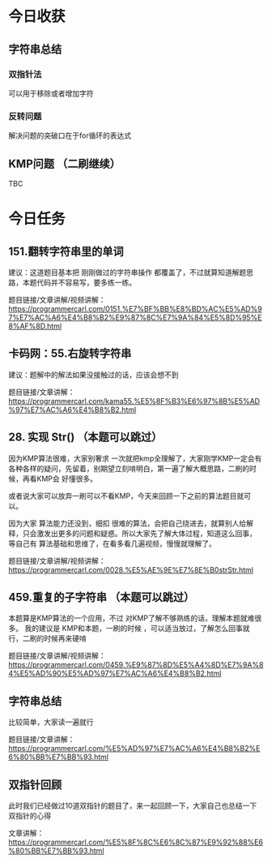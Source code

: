 # 今日收获
## 字符串总结
### 双指针法
可以用于移除或者增加字符
### 反转问题
解决问题的突破口在于for循环的表达式
## KMP问题 （二刷继续）
TBC

# 今日任务 
  
## 151.翻转字符串里的单词 

建议：这道题目基本把 刚刚做过的字符串操作 都覆盖了，不过就算知道解题思路，本题代码并不容易写，要多练一练。 

题目链接/文章讲解/视频讲解：https://programmercarl.com/0151.%E7%BF%BB%E8%BD%AC%E5%AD%97%E7%AC%A6%E4%B8%B2%E9%87%8C%E7%9A%84%E5%8D%95%E8%AF%8D.html  

## 卡码网：55.右旋转字符串 

建议：题解中的解法如果没接触过的话，应该会想不到

题目链接/文章讲解：
https://programmercarl.com/kama55.%E5%8F%B3%E6%97%8B%E5%AD%97%E7%AC%A6%E4%B8%B2.html


## 28. 实现 Str()  （本题可以跳过）

因为KMP算法很难，大家别奢求 一次就把kmp全理解了，大家刚学KMP一定会有各种各样的疑问，先留着，别期望立刻啃明白，第一遍了解大概思路，二刷的时候，再看KMP会 好懂很多。

或者说大家可以放弃一刷可以不看KMP，今天来回顾一下之前的算法题目就可以。

因为大家 算法能力还没到，细扣 很难的算法，会把自己绕进去，就算别人给解释，只会激发出更多的问题和疑惑。所以大家先了解大体过程，知道这么回事， 等自己有 算法基础和思维了，在看多看几遍视频，慢慢就理解了。

题目链接/文章讲解/视频讲解：https://programmercarl.com/0028.%E5%AE%9E%E7%8E%B0strStr.html 

## 459.重复的子字符串  （本题可以跳过）

本题算是KMP算法的一个应用，不过 对KMP了解不够熟练的话，理解本题就难很多。 
我的建议是 KMP和本题，一刷的时候 ，可以适当放过，了解怎么回事就行，二刷的时候再来硬啃

题目链接/文章讲解/视频讲解：https://programmercarl.com/0459.%E9%87%8D%E5%A4%8D%E7%9A%84%E5%AD%90%E5%AD%97%E7%AC%A6%E4%B8%B2.html 

## 字符串总结 

比较简单，大家读一遍就行 

题目链接/文章讲解：https://programmercarl.com/%E5%AD%97%E7%AC%A6%E4%B8%B2%E6%80%BB%E7%BB%93.html 

## 双指针回顾 

此时我们已经做过10道双指针的题目了，来一起回顾一下，大家自己也总结一下双指针的心得 

文章讲解：https://programmercarl.com/%E5%8F%8C%E6%8C%87%E9%92%88%E6%80%BB%E7%BB%93.html 
  
